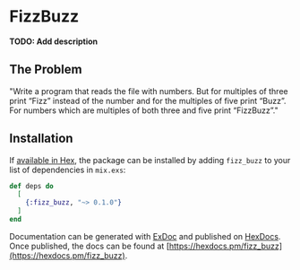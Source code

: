 # FizzBuzz

**TODO: Add description**

## The Problem
"Write a program that reads the file with numbers. But for multiples of three print “Fizz” instead of the number and for the multiples of five print “Buzz”. For numbers which are multiples of both three and five print “FizzBuzz”."


## Installation

If [available in Hex](https://hex.pm/docs/publish), the package can be installed
by adding `fizz_buzz` to your list of dependencies in `mix.exs`:

```elixir
def deps do
  [
    {:fizz_buzz, "~> 0.1.0"}
  ]
end
```

Documentation can be generated with [ExDoc](https://github.com/elixir-lang/ex_doc)
and published on [HexDocs](https://hexdocs.pm). Once published, the docs can
be found at [https://hexdocs.pm/fizz_buzz](https://hexdocs.pm/fizz_buzz).

